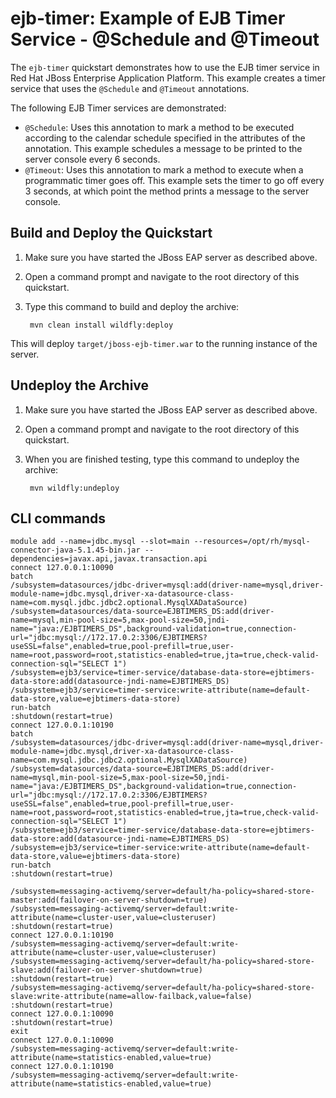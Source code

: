 ejb-timer: Example of EJB Timer Service - @Schedule and @Timeout
===========================================

The `ejb-timer` quickstart demonstrates how to use the EJB timer service in Red Hat JBoss Enterprise Application Platform. This example creates a timer service that uses the `@Schedule` and `@Timeout` annotations. 


The following EJB Timer services are demonstrated:

 * `@Schedule`: Uses this annotation to mark a method to be executed according to the calendar schedule specified in the attributes of the annotation. This example schedules a message to be printed to the server console every 6 seconds.
 * `@Timeout`: Uses this annotation to mark a method to execute when a programmatic timer goes off. This example sets the timer to go off every 3 seconds, at which point the method prints a message to the server console.
 

Build and Deploy the Quickstart
-------------------------

1. Make sure you have started the JBoss EAP server as described above.
2. Open a command prompt and navigate to the root directory of this quickstart.
3. Type this command to build and deploy the archive:

        mvn clean install wildfly:deploy

This will deploy `target/jboss-ejb-timer.war` to the running instance of the server.


Undeploy the Archive
--------------------

1. Make sure you have started the JBoss EAP server as described above.
2. Open a command prompt and navigate to the root directory of this quickstart.
3. When you are finished testing, type this command to undeploy the archive:

        mvn wildfly:undeploy

CLI commands
------------

```
module add --name=jdbc.mysql --slot=main --resources=/opt/rh/mysql-connector-java-5.1.45-bin.jar --dependencies=javax.api,javax.transaction.api
connect 127.0.0.1:10090
batch
/subsystem=datasources/jdbc-driver=mysql:add(driver-name=mysql,driver-module-name=jdbc.mysql,driver-xa-datasource-class-name=com.mysql.jdbc.jdbc2.optional.MysqlXADataSource)
/subsystem=datasources/data-source=EJBTIMERS_DS:add(driver-name=mysql,min-pool-size=5,max-pool-size=50,jndi-name="java:/EJBTIMERS_DS",background-validation=true,connection-url="jdbc:mysql://172.17.0.2:3306/EJBTIMERS?useSSL=false",enabled=true,pool-prefill=true,user-name=root,password=root,statistics-enabled=true,jta=true,check-valid-connection-sql="SELECT 1")
/subsystem=ejb3/service=timer-service/database-data-store=ejbtimers-data-store:add(datasource-jndi-name=EJBTIMERS_DS)
/subsystem=ejb3/service=timer-service:write-attribute(name=default-data-store,value=ejbtimers-data-store)
run-batch
:shutdown(restart=true)
connect 127.0.0.1:10190
batch
/subsystem=datasources/jdbc-driver=mysql:add(driver-name=mysql,driver-module-name=jdbc.mysql,driver-xa-datasource-class-name=com.mysql.jdbc.jdbc2.optional.MysqlXADataSource)
/subsystem=datasources/data-source=EJBTIMERS_DS:add(driver-name=mysql,min-pool-size=5,max-pool-size=50,jndi-name="java:/EJBTIMERS_DS",background-validation=true,connection-url="jdbc:mysql://172.17.0.2:3306/EJBTIMERS?useSSL=false",enabled=true,pool-prefill=true,user-name=root,password=root,statistics-enabled=true,jta=true,check-valid-connection-sql="SELECT 1")
/subsystem=ejb3/service=timer-service/database-data-store=ejbtimers-data-store:add(datasource-jndi-name=EJBTIMERS_DS)
/subsystem=ejb3/service=timer-service:write-attribute(name=default-data-store,value=ejbtimers-data-store)
run-batch
:shutdown(restart=true)

/subsystem=messaging-activemq/server=default/ha-policy=shared-store-master:add(failover-on-server-shutdown=true)
/subsystem=messaging-activemq/server=default:write-attribute(name=cluster-user,value=clusteruser)
:shutdown(restart=true)
connect 127.0.0.1:10190
/subsystem=messaging-activemq/server=default:write-attribute(name=cluster-user,value=clusteruser)
/subsystem=messaging-activemq/server=default/ha-policy=shared-store-slave:add(failover-on-server-shutdown=true)
:shutdown(restart=true)
/subsystem=messaging-activemq/server=default/ha-policy=shared-store-slave:write-attribute(name=allow-failback,value=false)
:shutdown(restart=true)
connect 127.0.0.1:10090
:shutdown(restart=true)
exit
connect 127.0.0.1:10090
/subsystem=messaging-activemq/server=default:write-attribute(name=statistics-enabled,value=true)
connect 127.0.0.1:10190
/subsystem=messaging-activemq/server=default:write-attribute(name=statistics-enabled,value=true)
```


